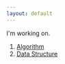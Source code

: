 ```yaml
---
layout: default
---
```


I'm working on.

1. [Algorithm](./algorithm/index.md)
2. [Data Structure](./ds/index.md)